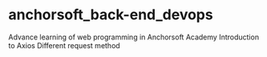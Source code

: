 # anchorsoft_back-end_devops
Advance learning of web programming in Anchorsoft Academy
Introduction to Axios
Different request method
